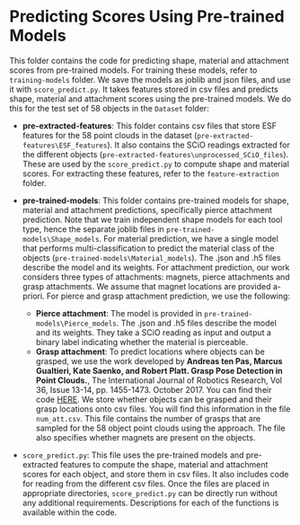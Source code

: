 # Predicting Scores Using Pre-trained Models

This folder contains the code for predicting shape, material and attachment scores from pre-trained models. For training these models, refer to `training-models` folder. We save the models as joblib and json files, and use it with `score_predict.py`. It takes features stored in csv files and predicts shape, material and attachment scores using the pre-trained models. We do this for the test set of 58 objects in the `Dataset` folder:

- **pre-extracted-features**: This folder contains csv files that store ESF features for the 58 point clouds in the dataset (`pre-extracted-features\ESF_features`). It also contains the SCiO readings extracted for the different objects (`pre-extracted-features\unprocessed_SCiO_files`). These are used by the `score_predict.py` to compute shape and material scores. For extracting these features, refer to the `feature-extraction` folder. 

- **pre-trained-models**: This folder contains pre-trained models for shape, material and attachment predictions, specifically pierce attachment prediction. Note that we train independent shape models for each tool type, hence the separate joblib files in `pre-trained-models\Shape_models`. For material prediction, we have a single model that performs multi-classification to predict the material class of the objects (`pre-trained-models\Material_models`). The .json and .h5 files describe the model and its weights. For attachment prediction, our work considers three types of attachments: magnets, pierce attachments and grasp attachments. We assume that magnet locations are provided a-priori. For pierce and grasp attachment prediction, we use the following:
  - **Pierce attachment**: The model is provided in `pre-trained-models\Pierce_models`. The .json and .h5 files describe the model and its weights. They take a SCiO reading as input and output a binary label indicating whether the material is pierceable. 
  - **Grasp attachment**: To predict locations where objects can be grasped, we use the work developed by **Andreas ten Pas, Marcus Gualtieri, Kate Saenko, and Robert Platt. Grasp Pose Detection in Point Clouds.**, The International Journal of Robotics Research, Vol 36, Issue 13-14, pp. 1455-1473. October 2017. You can find their code [HERE](https://github.com/atenpas/gpd). We store whether objects can be grasped and their grasp locations onto csv files. You will find this information in the file `num_att.csv`. This file contains the number of grasps that are sampled for the 58 object point clouds using the approach. The file also specifies whether magnets are present on the objects. 
  
 - `score_predict.py`: This file uses the pre-trained models and pre-extracted features to compute the shape, material and attachment scores for each object, and store them in csv files. It also includes code for reading from the different csv files. Once the files are placed in appropriate directories, `score_predict.py` can be directly run without any additional requirements. Descriptions for each of the functions is available within the code. 
 
 
 
 
